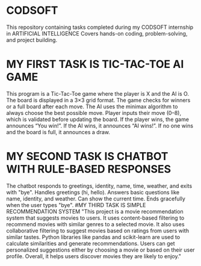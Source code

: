 # CODSOFT
This repository containing tasks completed during my CODSOFT internship in ARTIFICIAL INTELLIGENCE
Covers hands-on coding, problem-solving, and project building.
# MY FIRST TASK IS TIC-TAC-TOE AI GAME 
This program is a Tic-Tac-Toe game where the player is X and the AI is O.
The board is displayed in a 3×3 grid format.
The game checks for winners or a full board after each move.
The AI uses the minimax algorithm to always choose the best possible move.
Player inputs their move (0–8), which is validated before updating the board.
If the player wins, the game announces “You win!”.
If the AI wins, it announces “AI wins!”.
If no one wins and the board is full, it announces a draw.
# MY SECOND TASK IS CHATBOT WITH RULE-BASED RESPONSES
The chatbot responds to greetings, identity, name, time, weather, and exits with "bye".
Handles greetings (hi, hello).
Answers basic questions like name, identity, and weather.
Can show the current time.
Ends gracefully when the user types "bye".
#MY THIRD TASK IS SIMPLE RECOMMENDATION SYSTEM 
"This project is a movie recommendation system that suggests movies to users. It uses content-based filtering to recommend movies with similar genres to a selected movie. It also uses collaborative filtering to suggest movies based on ratings from users with similar tastes. Python libraries like pandas and scikit-learn are used to calculate similarities and generate recommendations. Users can get personalized suggestions either by choosing a movie or based on their user profile. Overall, it helps users discover movies they are likely to enjoy."

